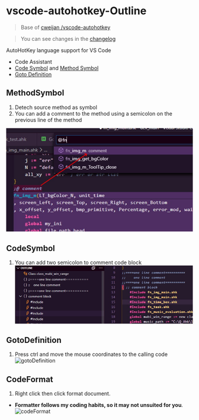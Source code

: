 # vscode-autohotkey-Outline

> Base of [ cweijan /vscode-autohotkey ](https://github.com/cweijan/vscode-autohotkey)
> 

> You can see changes in the [changelog](/CHANGELOG.md)


AutoHotKey language support for VS Code
* Code Assistant
* [Code Symbol](#CodeSymbol) and [Method Symbol](#MethodSymbol)
* [Goto Definition](#GotoDefinition)

## MethodSymbol
1. Detech source method as symbol
2. You can add a comment to the method using a semicolon on the previous line of the method

![methodSymbol](image/methodSymbol.jpg)

## CodeSymbol

1. You can add two semicolon to comment code block
![codeSymbole](image/codeSymbol.jpg)

## GotoDefinition

1. Press ctrl and move the mouse coordinates to the calling code 
![gotoDefinition](image/gotoDefinition.jpg)

## CodeFormat
1. Right click then click format document.
- **Formatter follows my coding habits, so it may not unsuited for you**.
![codeFormat](image/codeFormat.jpg)

